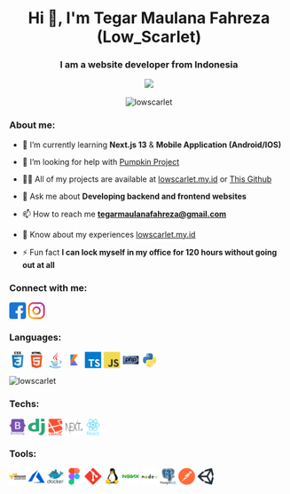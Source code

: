 <h1 align="center">Hi 👋, I'm Tegar Maulana Fahreza (Low_Scarlet)</h1>
<h3 align="center">I am a website developer from Indonesia</h3>

<div align="center">
<img src="https://discord.c99.nl/widget/theme-2/850817443454255104.png" />
</div>

<p align="center"> <img src="https://komarev.com/ghpvc/?username=lowscarlet&label=Profile%20views&color=0e75b6&style=flat" alt="lowscarlet" /> </p>

<h3 align="left">About me:</h3>

- 🌱 I’m currently learning **Next.js 13** & **Mobile Application (Android/IOS)**

- 🤝 I’m looking for help with [Pumpkin Project](https://pumpkinproject.my.id)

- 👨‍💻 All of my projects are available at [lowscarlet.my.id](https://lowscarlet.my.id) or [This Github](https://github.com/LowScarlet?tab=stars)

- 💬 Ask me about **Developing backend and frontend websites**

- 📫 How to reach me **tegarmaulanafahreza@gmail.com**

- 📄 Know about my experiences [lowscarlet.my.id](https://lowscarlet.my.id)

- ⚡ Fun fact **I can lock myself in my office for 120 hours without going out at all**

<h3 align="left">Connect with me:</h3>
<p align="left">
<a href="https://fb.com/tegarmaulana.fahreza" target="blank"><img align="center" src="https://raw.githubusercontent.com/LowScarlet/LowScarlet/main/icon/sosmed/facebook.svg" alt="tegarmaulana.fahreza" height="30" width="30" /></a>
<a href="https://instagram.com/lowscarlet" target="blank"><img align="center" src="https://raw.githubusercontent.com/LowScarlet/LowScarlet/main/icon/sosmed/instagram.svg" alt="lowscarlet" height="30" width="30" /></a>
</p>

<h3 align="left">Languages:</h3>
<p align="left">
<img align="center" src="https://raw.githubusercontent.com/LowScarlet/LowScarlet/main/icon/languages/css3.svg" alt="CSS3" height="30" width="30" />
<img align="center" src="https://raw.githubusercontent.com/LowScarlet/LowScarlet/main/icon/languages/html5.svg" alt="HTML5" height="30" width="30" />
<img align="center" src="https://raw.githubusercontent.com/LowScarlet/LowScarlet/main/icon/languages/java.svg" alt="Java" height="30" width="30" />
<img align="center" src="https://raw.githubusercontent.com/LowScarlet/LowScarlet/main/icon/languages/kotlin.svg" alt="Kotlin" height="30" width="30" />
<img align="center" src="https://raw.githubusercontent.com/LowScarlet/LowScarlet/main/icon/languages/typescript.svg" alt="TypeScript" height="30" width="30" />
<img align="center" src="https://raw.githubusercontent.com/LowScarlet/LowScarlet/main/icon/languages/javascript.svg" alt="JavaScript" height="30" width="30" />
<img align="center" src="https://raw.githubusercontent.com/LowScarlet/LowScarlet/main/icon/languages/php.svg" alt="PHP" height="30" width="30" />
<img align="center" src="https://raw.githubusercontent.com/LowScarlet/LowScarlet/main/icon/languages/python.svg" alt="Python" height="30" width="30" />
</p>
<p> <img src="https://github-readme-stats.vercel.app/api/top-langs/?username=LowScarlet&layout=compact" alt="lowscarlet" /> </p>

<h3 align="left">Techs:</h3>
<p align="left">
<img align="center" src="https://raw.githubusercontent.com/LowScarlet/LowScarlet/main/icon/framework/bootstrap.svg" alt="Bootstrap" height="30" width="30" />
<img align="center" src="https://raw.githubusercontent.com/LowScarlet/LowScarlet/main/icon/framework/django.svg" alt="Django" height="30" width="30" />
<img align="center" src="https://raw.githubusercontent.com/LowScarlet/LowScarlet/main/icon/framework/laravel.svg" alt="Laravel" height="30" width="30" />
<img align="center" src="https://raw.githubusercontent.com/LowScarlet/LowScarlet/main/icon/framework/next.svg" alt="Next.js" height="30" width="30" />
<img align="center" src="https://raw.githubusercontent.com/LowScarlet/LowScarlet/main/icon/framework/react.svg" alt="React.js" height="30" width="30" />
</p>

<h3 align="left">Tools:</h3>
<p align="left">
<img align="center" src="https://raw.githubusercontent.com/LowScarlet/LowScarlet/main/icon/tools/amazon.svg" alt="Amazon" height="30" width="30" />
<img align="center" src="https://raw.githubusercontent.com/LowScarlet/LowScarlet/main/icon/tools/azure.svg" alt="Azure" height="30" width="30" />
<img align="center" src="https://raw.githubusercontent.com/LowScarlet/LowScarlet/main/icon/tools/docker.svg" alt="Docker" height="30" width="30" />
<img align="center" src="https://raw.githubusercontent.com/LowScarlet/LowScarlet/main/icon/tools/figma.svg" alt="Figma" height="30" width="30" />
<img align="center" src="https://raw.githubusercontent.com/LowScarlet/LowScarlet/main/icon/tools/git.svg" alt="Git" height="30" width="30" />
<img align="center" src="https://raw.githubusercontent.com/LowScarlet/LowScarlet/main/icon/tools/linux.svg" alt="Linux" height="30" width="30" />
<img align="center" src="https://raw.githubusercontent.com/LowScarlet/LowScarlet/main/icon/tools/nginx.svg" alt="Nginx" height="30" width="30" />
<img align="center" src="https://raw.githubusercontent.com/LowScarlet/LowScarlet/main/icon/tools/nodejs.svg" alt="Node.js" height="30" width="30" />
<img align="center" src="https://raw.githubusercontent.com/LowScarlet/LowScarlet/main/icon/tools/postgresql.svg" alt="Postgresql" height="30" width="30" />
<img align="center" src="https://raw.githubusercontent.com/LowScarlet/LowScarlet/main/icon/tools/postman.svg" alt="Postman" height="30" width="30" />
<img align="center" src="https://raw.githubusercontent.com/LowScarlet/LowScarlet/main/icon/tools/unity.svg" alt="Unity" height="30" width="30" />
</p>
